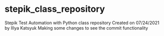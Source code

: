 # stepik_class_repository
Stepik Test Automation with Python class repository
Created on 07/24/2021 by Illya Katsyuk
Making some changes to see the commit functionality
